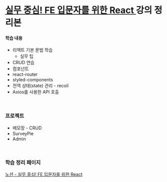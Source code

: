# [실무 중심! FE 입문자를 위한 React ](hhttps://www.inflearn.com/course/%EB%A6%AC%EC%95%A1%ED%8A%B8-%EC%8B%A4%EB%AC%B4%EC%84%9C%EB%B9%84%EC%8A%A4-%EC%A0%9C%EC%9E%91%ED%95%98%EA%B8%B0/dashboard) 강의 정리본

#### 학습 내용

- 리액트 기본 문법 학습
  - 실무 팁
- CRUD 연습
- 컴포넌트
- react-router
- styled-components
- 전역 상태(state) 관리 - recoil
- Axios를 사용한 API 호출

<br/>

### 프로젝트

- 메모장 - CRUD
- SurveyPie
- Admin

<br/>

### 학습 정리 페이지

[노션 - 실무 중심! FE 입문자를 위한 React](https://beautiful-college-c84.notion.site/FE-React-17deda9b0fe1805da93ef76fa98fd2a7?pvs=4)
